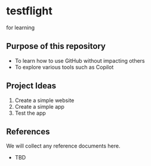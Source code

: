 # testflight
for learning
## Purpose of this repository
- To learn how to use GitHub without impacting others
- To explore various tools such as Copilot

## Project Ideas
1. Create a simple website
2. Create a simple app
3. Test the app

## References
We will collect any reference documents here.
- TBD

